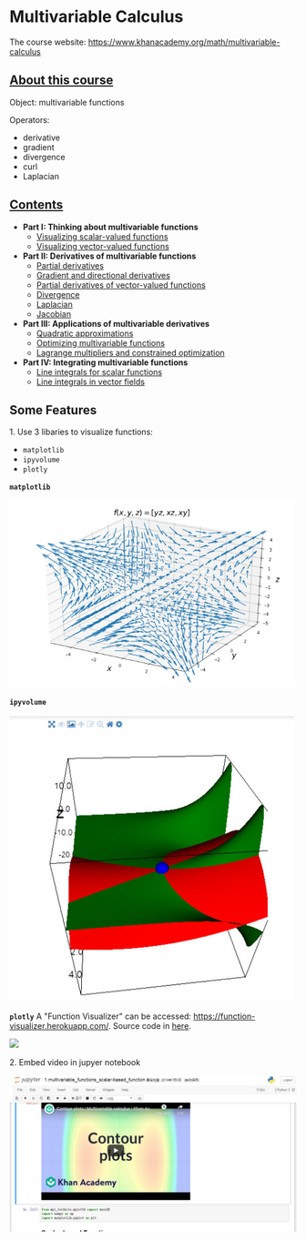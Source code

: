 # Multivariable Calculus

The course website: https://www.khanacademy.org/math/multivariable-calculus


## [About this course](https://www.khanacademy.org/math/multivariable-calculus)
Object: multivariable functions

Operators:
- derivative
- gradient
- divergence
- curl
- Laplacian

## [Contents](https://github.com/TaiChiTiger/multivariable-calculus)
- __Part I: Thinking about multivariable functions__
  - [Visualizing scalar-valued functions](https://github.com/TaiChiTiger/multivariable-calculus/tree/master/P1.thinking-about-multivariable-functions/1.visualizing-scalar-valued-functions)
  - [Visualizing vector-valued functions](https://github.com/TaiChiTiger/multivariable-calculus/tree/master/P1.thinking-about-multivariable-functions/2.visualizing-vector-valued-functions)
- __Part II: Derivatives of multivariable functions__
  - [Partial derivatives](https://github.com/TaiChiTiger/multivariable-calculus/tree/master/P2.derivatives-of-multivariable-functions/1.partial-derivatives)
  - [Gradient and directional derivatives](https://github.com/TaiChiTiger/multivariable-calculus/tree/master/P2.derivatives-of-multivariable-functions/2.gradient-and-directional-derivatives)
  - [Partial derivatives of vector-valued functions](https://github.com/TaiChiTiger/multivariable-calculus/tree/master/P2.derivatives-of-multivariable-functions/6.partial-derivatives-of-vector-valued-functions)
  - [Divergence](https://github.com/TaiChiTiger/multivariable-calculus/tree/master/P2.derivatives-of-multivariable-functions/7.divergence)
  - [Laplacian](https://github.com/TaiChiTiger/multivariable-calculus/tree/master/P2.derivatives-of-multivariable-functions/9.laplacian)
  - [Jacobian](https://github.com/TaiChiTiger/multivariable-calculus/tree/master/P2.derivatives-of-multivariable-functions/10.jacobian)
- __Part III: Applications of multivariable derivatives__
  - [Quadratic approximations](https://github.com/TaiChiTiger/multivariable-calculus/tree/master/P3.application-of-multivariable-functions/2.quadratic-approximations)
  - [Optimizing multivariable functions](https://github.com/TaiChiTiger/multivariable-calculus/tree/master/P3.application-of-multivariable-functions/3.optimizing-multivariable-functions)
  - [Lagrange multipliers and constrained optimization](https://github.com/TaiChiTiger/multivariable-calculus/tree/master/P3.application-of-multivariable-functions/4.lagrange-multipliers-and-constrained-optimization)
- __Part IV: Integrating multivariable functions__
  - [Line integrals for scalar functions](https://github.com/TaiChiTiger/multivariable-calculus/tree/master/P4.integrating-multivariable-functions/1.line-integrals-for-scalar-functions)
  - [Line integrals in vector fields](https://github.com/TaiChiTiger/multivariable-calculus/tree/master/P4.integrating-multivariable-functions/2.line-integrals-in-vector-fields)
  
## Some Features
1\. Use 3 libaries to visualize functions:
- `matplotlib`
- `ipyvolume`
- `plotly`

**`matplotlib`**

<img src="images/matplotlib2.png" width="500px" height="auto"> 

**`ipyvolume`**

<img src="images/ipyvolume.jpg" width="500px" height="auto"> 

**`plotly`**
A "Function Visualizer" can be accessed: https://function-visualizer.herokuapp.com/. Source code in [here](https://github.com/TaiChiTiger/function-visualizer).

<img src="images/plotly.gif" width="600px" height="auto"> 

2\. Embed video in jupyer notebook 

<img src="images/video.jpg" width="600px" height="auto"> 
